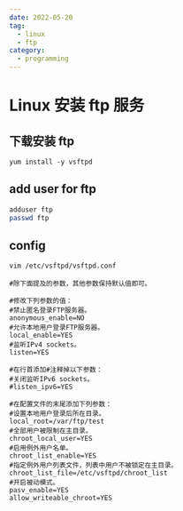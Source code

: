 ```yaml
---
date: 2022-05-20
tag:
  - linux
  - ftp
category:
  - programming
---
```


# Linux 安装 ftp 服务

## 下载安装 ftp

```
yum install -y vsftpd
```

## add user for ftp

```bash
adduser ftp
passwd ftp
```

## config

```bash
vim /etc/vsftpd/vsftpd.conf
```

```
#除下面提及的参数，其他参数保持默认值即可。

#修改下列参数的值：
#禁止匿名登录FTP服务器。
anonymous_enable=NO
#允许本地用户登录FTP服务器。
local_enable=YES
#监听IPv4 sockets。
listen=YES

#在行首添加#注释掉以下参数：
#关闭监听IPv6 sockets。
#listen_ipv6=YES

#在配置文件的末尾添加下列参数：
#设置本地用户登录后所在目录。
local_root=/var/ftp/test
#全部用户被限制在主目录。
chroot_local_user=YES
#启用例外用户名单。
chroot_list_enable=YES
#指定例外用户列表文件，列表中用户不被锁定在主目录。
chroot_list_file=/etc/vsftpd/chroot_list
#开启被动模式。
pasv_enable=YES
allow_writeable_chroot=YES
```
